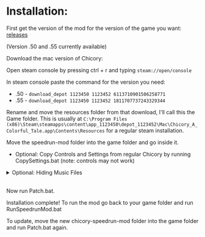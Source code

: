 # Installation:

First get the version of the mod for the version of the game you want: [releases](https://github.com/JdavisBro/chicory-speedrun-mod/releases/)

(Version .50 and .55 currently available)

Download the mac version of Chicory:

Open steam console by pressing ctrl + r and typing `steam://open/console`

In steam console paste the command for the version you need:

- .50 - `download_depot 1123450 1123452 6113710901506258771`
- .55 - `download_depot 1123450 1123452 1811707737243329344`

Rename and move the resources folder from that download, I'll call this the Game folder. This is usually at `C:\Program Files (x86)\Steam\steamapps\content\app_1123450\depot_1123452\Mac\Chicory_A_Colorful_Tale.app\Contents\Resources` for a regular steam installation.

Move the speedrun-mod folder into the game folder and go inside it.

- Optional: Copy Controls and Settings from regular Chicory by running CopySettings.bat (note: controls may not work)
<details>
<summary>Optional: Hiding Music Files</summary>

- To make the game folder easier to navigate you can run the HideAudioFiles.bat script found inside the speedrun-mod folder
- If you want to make audio files visible again, you can turn on hidden files (File Explorer > View > Show > Hidden Files), select all (ctrl+a), right click > properties, and turn on hidden

</details>
&nbsp;

Now run Patch.bat.

Installation complete! To run the mod go back to your game folder and run RunSpeedrunMod.bat

To update, move the new chicory-speedrun-mod folder into the game folder and run Patch.bat again.